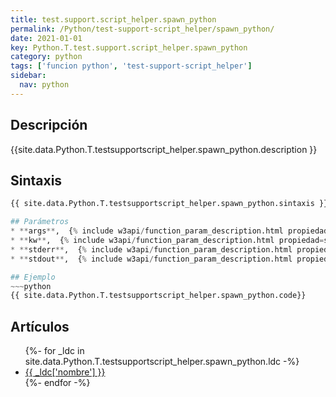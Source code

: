 ```yaml
---
title: test.support.script_helper.spawn_python
permalink: /Python/test-support-script_helper/spawn_python/
date: 2021-01-01
key: Python.T.test.support.script_helper.spawn_python
category: python
tags: ['funcion python', 'test-support-script_helper']
sidebar: 
  nav: python
---
```


## Descripción
{{site.data.Python.T.testsupportscript_helper.spawn_python.description }}

## Sintaxis
~~~python
{{ site.data.Python.T.testsupportscript_helper.spawn_python.sintaxis }}~~~

## Parámetros
* **args**,  {% include w3api/function_param_description.html propiedad=site.data.Python.T.test.support.script_helper.spawn_python valor="args" %}
* **kw**,  {% include w3api/function_param_description.html propiedad=site.data.Python.T.test.support.script_helper.spawn_python valor="kw" %}
* **stderr**,  {% include w3api/function_param_description.html propiedad=site.data.Python.T.test.support.script_helper.spawn_python valor="stderr" %}
* **stdout**,  {% include w3api/function_param_description.html propiedad=site.data.Python.T.test.support.script_helper.spawn_python valor="stdout" %}

## Ejemplo
~~~python
{{ site.data.Python.T.testsupportscript_helper.spawn_python.code}}
~~~

## Artículos
<ul>
{%- for _ldc in site.data.Python.T.testsupportscript_helper.spawn_python.ldc -%}
   <li>
       <a href="{{_ldc['url'] }}">{{ _ldc['nombre'] }}</a>
   </li>
{%- endfor -%}
</ul>
